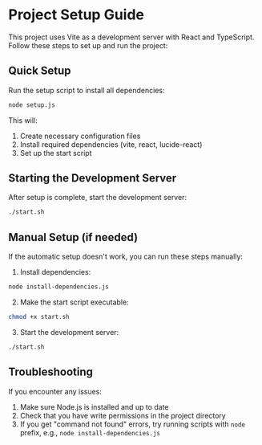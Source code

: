 
# Project Setup Guide

This project uses Vite as a development server with React and TypeScript. Follow these steps to set up and run the project:

## Quick Setup

Run the setup script to install all dependencies:

```bash
node setup.js
```

This will:
1. Create necessary configuration files
2. Install required dependencies (vite, react, lucide-react)
3. Set up the start script

## Starting the Development Server

After setup is complete, start the development server:

```bash
./start.sh
```

## Manual Setup (if needed)

If the automatic setup doesn't work, you can run these steps manually:

1. Install dependencies:
```bash
node install-dependencies.js
```

2. Make the start script executable:
```bash
chmod +x start.sh
```

3. Start the development server:
```bash
./start.sh
```

## Troubleshooting

If you encounter any issues:

1. Make sure Node.js is installed and up to date
2. Check that you have write permissions in the project directory
3. If you get "command not found" errors, try running scripts with `node` prefix, e.g., `node install-dependencies.js`

